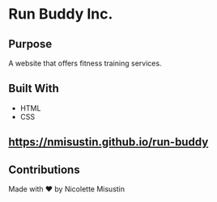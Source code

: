 # Run Buddy Inc.

## Purpose
A website that offers fitness training services.

## Built With
* HTML
* CSS

## https://nmisustin.github.io/run-buddy

## Contributions
Made with ❤️ by Nicolette Misustin
